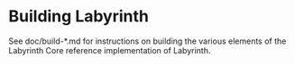 Building Labyrinth
================

See doc/build-*.md for instructions on building the various
elements of the Labyrinth Core reference implementation of Labyrinth.
